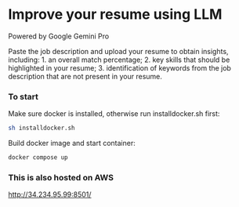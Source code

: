 # Improve your resume using LLM

Powered by Google Gemini Pro

Paste the job description and upload your resume to obtain insights, including: 1. an overall match percentage; 2. key skills that should be highlighted in your resume; 3. identification of keywords from the job description that are not present in your resume.

### To start

Make sure docker is installed, otherwise run installdocker.sh first:
```bash
sh installdocker.sh
```
Build docker image and start container:
```bash
docker compose up
```

### This is also hosted on AWS
http://34.234.95.99:8501/
